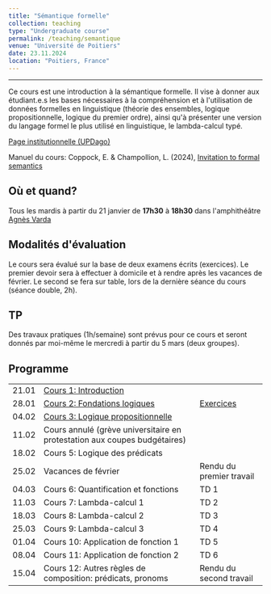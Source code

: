 ```yaml
---
title: "Sémantique formelle"
collection: teaching
type: "Undergraduate course"
permalink: /teaching/semantique
venue: "Université de Poitiers"
date: 23.11.2024
location: "Poitiers, France"
---
```


-----------------------------------------------------------------------------------------------

Ce cours est une introduction à la sémantique formelle. Il vise à donner aux étudiant.e.s les bases nécessaires à la compréhension et à l'utilisation de données formelles en linguistique (théorie des ensembles, logique propositionnelle, logique du premier ordre), ainsi qu'à présenter une version du langage formel le plus utilisé en linguistique, le lambda-calcul typé.

[Page institutionnelle (UPDago)](https://updago.univ-poitiers.fr/course/view.php?id=8422)

Manuel du cours: Coppock, E. & Champollion, L. (2024), [Invitation to formal semantics](https://eecoppock.info/bootcamp/semantics-boot-camp.pdf)

## Où et quand?
Tous les mardis à partir du 21 janvier de **17h30** à **18h30** dans l'amphithéâtre [Agnès Varda](https://www.youtube.com/watch?v=sRR0_VJFqwg)


## Modalités d'évaluation
Le cours sera évalué sur la base de deux examens écrits (exercices). Le premier devoir sera à effectuer à domicile et à rendre après les vacances de février. Le second se fera sur table, lors de la dernière séance du cours (séance double, 2h).

## TP
Des travaux pratiques (1h/semaine) sont prévus pour ce cours et seront donnés par moi-même le mercredi à partir du 5 mars (deux groupes).



## Programme

|   |                  |  |
|---|------------------|--|
| 21.01 | [Cours 1: Introduction](./semantique/cours/Sem_1_Intro.pdf)     | |
| 28.01 | [Cours 2: Fondations logiques](./semantique/cours/Sem_2_Fondations.pdf) | [Exercices](/Exercices/Ex_1_arguments) |
| 04.02 | [Cours 3: Logique propositionnelle](./semantique/cours/Sem_3_LP.pdf)     | |
| 11.02 | Cours annulé (grève universitaire en protestation aux coupes budgétaires)      | |
| 18.02 | Cours 5: Logique des prédicats     | |
| 25.02 | Vacances de février     | Rendu du premier travail |
| 04.03 | Cours 6: Quantification et fonctions    | TD 1 |
| 11.03 | Cours 7: Lambda-calcul 1 | TD 2 |
| 18.03 | Cours 8: Lambda-calcul 2 | TD 3 |
| 25.03 | Cours 9: Lambda-calcul 3  | TD 4 |
| 01.04 | Cours 10: Application de fonction 1  | TD 5 |
| 08.04 | Cours 11: Application de fonction 2  | TD 6 |
| 15.04 | Cours 12: Autres règles de composition: prédicats, pronoms  | Rendu du second travail  |
